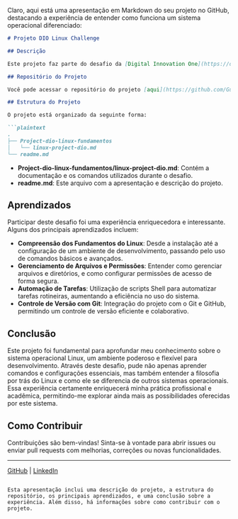 Claro, aqui está uma apresentação em Markdown do seu projeto no GitHub, destacando a experiência de entender como funciona um sistema operacional diferenciado:

```markdown
# Projeto DIO Linux Challenge

## Descrição

Este projeto faz parte do desafio da [Digital Innovation One](https://digitalinnovation.one/) (DIO) para entender e explorar os fundamentos do sistema operacional Linux. O objetivo principal é familiarizar-se com comandos básicos e avançados do Linux, bem como configurar e gerenciar um ambiente de desenvolvimento neste sistema operacional.

## Repositório do Projeto

Você pode acessar o repositório do projeto [aqui](https://github.com/GusCelleguim/dio-linux-chalenge).

## Estrutura do Projeto

O projeto está organizado da seguinte forma:

```plaintext
.
├── Project-dio-linux-fundamentos
│   └── linux-project-dio.md
└── readme.md
```

- **Project-dio-linux-fundamentos/linux-project-dio.md**: Contém a documentação e os comandos utilizados durante o desafio.
- **readme.md**: Este arquivo com a apresentação e descrição do projeto.

## Aprendizados

Participar deste desafio foi uma experiência enriquecedora e interessante. Alguns dos principais aprendizados incluem:

- **Compreensão dos Fundamentos do Linux**: Desde a instalação até a configuração de um ambiente de desenvolvimento, passando pelo uso de comandos básicos e avançados.
- **Gerenciamento de Arquivos e Permissões**: Entender como gerenciar arquivos e diretórios, e como configurar permissões de acesso de forma segura.
- **Automação de Tarefas**: Utilização de scripts Shell para automatizar tarefas rotineiras, aumentando a eficiência no uso do sistema.
- **Controle de Versão com Git**: Integração do projeto com o Git e GitHub, permitindo um controle de versão eficiente e colaborativo.

## Conclusão

Este projeto foi fundamental para aprofundar meu conhecimento sobre o sistema operacional Linux, um ambiente poderoso e flexível para desenvolvimento. Através deste desafio, pude não apenas aprender comandos e configurações essenciais, mas também entender a filosofia por trás do Linux e como ele se diferencia de outros sistemas operacionais. Essa experiência certamente enriquecerá minha prática profissional e acadêmica, permitindo-me explorar ainda mais as possibilidades oferecidas por este sistema.

## Como Contribuir

Contribuições são bem-vindas! Sinta-se à vontade para abrir issues ou enviar pull requests com melhorias, correções ou novas funcionalidades.

---
[GitHub](https://github.com/GusCelleguim) | [LinkedIn](https://www.linkedin.com/in/guscelleguim)
```

Esta apresentação inclui uma descrição do projeto, a estrutura do repositório, os principais aprendizados, e uma conclusão sobre a experiência. Além disso, há informações sobre como contribuir com o projeto.
